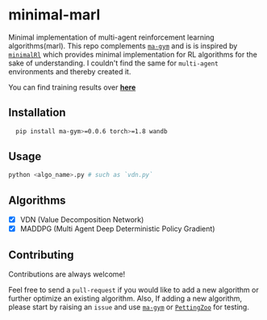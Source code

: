 # minimal-marl

Minimal implementation of multi-agent reinforcement learning algorithms(marl). This repo
complements [`ma-gym`](https://github.com/koulanurag/ma-gym) and is is inspired
by [`minimalRl`](https://github.com/seungeunrho/minimalRL) which provides minimal implementation for RL algorithms for
the sake of understanding. I couldn't find the same for  `multi-agent` environments and thereby created it.

You can find training results over [**here**](https://wandb.ai/koulanurag/minimal-marl/reports/Minimal-Marl--Vmlldzo4MzM2MDc?accessToken=vy6dydemfdvekct02pevp3girjvb0tnt1ou2acb2h0fl478hdjqqu8ydbco6uz38)

## Installation

```bash 
  pip install ma-gym>=0.0.6 torch>=1.8 wandb
```

## Usage

```bash
python <algo_name>.py # such as `vdn.py`
```

## Algorithms

- [x] VDN (Value Decomposition Network)
- [x] MADDPG (Multi Agent Deep Deterministic Policy Gradient)

## Contributing

Contributions are always welcome!

Feel free to send a `pull-request` if you would like to add a new algorithm or further optimize an existing algorithm.
Also, If adding a new algorithm, please start by raising an `issue` and
use [`ma-gym`](https://github.com/koulanurag/ma-gym) or
[`PettingZoo`](https://github.com/PettingZoo-Team/PettingZoo) for testing.


